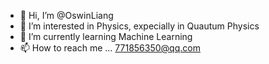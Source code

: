 - 👋 Hi, I’m @OswinLiang
- 👀 I’m interested in Physics, expecially in Quautum Physics
- 🌱 I’m currently learning Machine Learning
- 📫 How to reach me ... 771856350@qq.com

<!---
OswinLiang/OswinLiang is a ✨ special ✨ repository because its `README.md` (this file) appears on your GitHub profile.
You can click the Preview link to take a look at your changes.
--->
